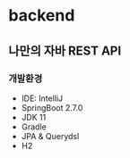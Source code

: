# backend
나만의 자바 REST API
---

### 개발환경
 - IDE: IntelliJ
 - SpringBoot 2.7.0
 - JDK 11
 - Gradle
 - JPA & Querydsl
 - H2
